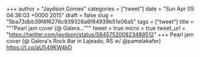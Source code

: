 
+++
author = "Jaydson Gomes"
categories = ["tweet"]
date = "Sun Apr 05 04:36:03 +0000 2015"
draft = false
slug = "5ba73dbb39f4f6276c939328a8f84939b51e06a5"
tags = ["tweet"]
title = """Pearl jam cover (@ Galera..."""
tweet = true
micro = true
tweet_url = "https://twitter.com/jaydson/status/584575200823488512"
+++
Pearl jam cover (@ Galera's Rock Bar in Lajeado, RS w/ @pamelakafer) https://t.co/aU549KW4kD
